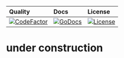 | Quality | Docs | License |
| :----| :----| :----|
| [![CodeFactor][1]][2] | [![GoDocs][3]][4] | [![License][5]][6] |

[1]: https://www.codefactor.io/repository/github/noypi/redux/badge/master
[2]: https://www.codefactor.io/repository/github/noypi/redux/overview/master
[3]: http://img.shields.io/badge/godoc-reference-5272B4.svg?style=flat-square
[4]: https://godoc.org/github.com/noypi/redux
[5]: https://img.shields.io/github/license/noypi/redux.svg
[6]: https://github.com/noypi/redux/blob/master/LICENSE



# under construction
